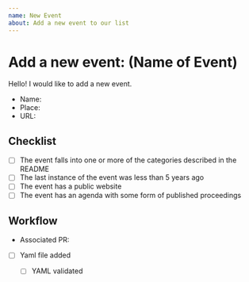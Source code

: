 ```yaml
---
name: New Event
about: Add a new event to our list
---
```

<!-- Delete all these comments before submitting the issue -->
<!-- Add your event here: replace "Name of Event" with the name of the event -->
<!-- You don't have to write the yaml data file yourself if you don't want to: just fill in this issue template -->

# Add a new event: (Name of Event)

Hello! I would like to add a new event.

- Name: <!-- Add the name of the event here -->
- Place: <!-- Add the place that the event is held at here -->
- URL: <!-- Add the public url of the event -->

<!--
  It would be helpful if you could provide some context for those who may not have heard of this event
  - Why should this event be included in the list?
  However, we'd rather have more events listed if you've not got time, so don't let this put you off.
-->

## Checklist

<!--
  If you want to, you can help the maintainers to decide if this event belongs here by checking all
  of the below that apply
-->

- [ ] The event falls into one or more of the categories described in the README
- [ ] The last instance of the event was less than 5 years ago
- [ ] The event has a public website
- [ ] The event has an agenda with some form of published proceedings

<!-- For maintainers: -->

## Workflow

- Associated PR: <!-- if there is a PR open, mention it here -->
- [ ] Yaml file added <!-- When the PR has the YAML file added, check this -->
  - [ ] YAML validated <!-- does the yaml file respect the schema? -->

